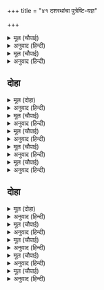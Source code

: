 +++
title = "४१ दशरथांचा पुत्रेष्टि-यज्ञ"

+++


<details><summary>मूल (चौपाई)</summary>

गिरि कानन जहँ तहँ भरि पूरी।  
रहे निज निज अनीक रचि रूरी॥  
यह सब रुचिर चरित मैं भाषा।  
अब सो सुनहु जो बीचहिं राखा॥
</details>

<details><summary>अनुवाद (हिन्दी)</summary>

ते वानर पर्वतांमध्ये व जंगलामध्ये जिकडे तिकडे आपल्या चांगल्या सेना बनवून सर्वत्र पसरले. हे सर्व चरित्र मी सांगितले. आता मध्येच सोडून दिलेले चरित्र ऐका.॥ ३॥
</details>

<details><summary>मूल (चौपाई)</summary>

अवधपुरीं रघुकुलमनि राऊ।  
बेद बिदित तेहि दसरथ नाऊँ॥  
धरम धुरंधर गुननिधि ग्यानी।  
हृदयँ भगति मति सारँगपानी॥
</details>

<details><summary>अनुवाद (हिन्दी)</summary>

अयोध्यापुरीत रघुकुलशिरोमणि दशरथ नावाचा राजा झाला. त्यांचे नाव वेदांमध्येही प्रसिद्ध आहे. ते धर्मधुरंधर, गुणांचे भांडार आणि ज्ञानी होते. त्यांच्या मनात शार्ङ्गधनुष्य धारण करणाऱ्या भगवंतांची भक्ती होती आणि त्यांची बुद्धीही त्यांच्यामध्येच रमली होती.॥ ४॥
</details>

## दोहा


<details><summary>मूल (दोहा)</summary>

कौसल्यादि नारि प्रिय सब आचरन पुनीत।  
पति अनुकूल प्रेम दृढ़ हरि पद कमल बिनीत॥ १८८॥
</details>

<details><summary>अनुवाद (हिन्दी)</summary>

त्यांच्या कौसल्या इत्यादी प्रिय राण्या पवित्र आचरणाच्या होत्या. त्या फार नम्र आणि पतीला अनुकूल वागणाऱ्या होत्या. श्रीहरींच्या चरणकमलांमध्ये त्यांचे निःसीम प्रेम होते.॥ १८८॥
</details>

<details><summary>मूल (चौपाई)</summary>

एक बार भूपति मन माहीं।  
भै गलानि मोरें सुत नाहीं॥  
गुर गृह गयउ तुरत महिपाला।  
चरन लागि करि बिनय बिसाला॥
</details>

<details><summary>अनुवाद (हिन्दी)</summary>

एकदा राजाच्या मनात अतिशय खेद झाला की, मला पुत्र नाही. राजा त्वरित गुरूंच्याकडे गेला आणि त्यांच्या चरणांना प्रणाम करून त्याने विनवणी केली.॥ १॥
</details>

<details><summary>मूल (चौपाई)</summary>

निज दुख सुख सब गुरहि सुनायउ।  
कहि बसिष्ठ बहु बिधि समुझायउ॥  
धरहु धीर होइहिं सुत चारी।  
त्रिभुवन बिदित भगत भय हारी॥
</details>

<details><summary>अनुवाद (हिन्दी)</summary>

राजाने आपले सारे दुःख गुरूंना सांगितले. गुरू वसिष्ठ यांनी त्यांना अनेक प्रकाराने समजावून सांगितले. (आणि म्हटले,) ‘धीर धरा. तुम्हांला चार पुत्र होतील, ते तिन्ही लोकांमध्ये प्रसिद्ध आणि भक्तांचे भय हरण करणारे होतील?’॥ २॥
</details>

<details><summary>मूल (चौपाई)</summary>

सृंगी रिषिहि बसिष्ठ बोलावा।  
पुत्रकाम सुभ जग्य करावा॥  
भगति सहित मुनि आहुति दीन्हें।  
प्रगटे अगिनि चरू कर लीन्हें॥
</details>

<details><summary>अनुवाद (हिन्दी)</summary>

वसिष्ठांनी शृंगी ऋषींना बोलावून घेतले आणि त्यांच्याकडून पुत्रकामेष्टी यज्ञ करवून घेतला. मुनींनी भक्तिपूर्वक आहुती दिल्यावर अग्निदेव हातामध्ये पायस घेऊन प्रगट झाले.॥ ३॥
</details>

<details><summary>मूल (चौपाई)</summary>

जो बसिष्ठ कछु हृदयँ बिचारा।  
सकल काजु भा सिद्ध तुम्हारा॥  
यह हबि बाँटि देहु नृप जाई।  
जथा जोग जेहि भाग बनाई॥
</details>

<details><summary>अनुवाद (हिन्दी)</summary>

अग्निदेव (दशरथ राजांना) म्हणाले, ‘वसिष्ठांनी मनात जे ठरवले होते, त्यानुसार तुमचे सर्व काम पूर्ण झाले. हे राजा, आता तू जाऊन हा पायस योग्य वाटेल, त्याप्रमाणे भाग करून वाटून दे.’॥ ४॥
</details>

## दोहा


<details><summary>मूल (दोहा)</summary>

तब अदृस्य भए पावक सकल सभहि समुझाइ।  
परमानंद मगन नृप हरष न हृदयँ समाइ॥ १८९॥
</details>

<details><summary>अनुवाद (हिन्दी)</summary>

नंतर अग्निदेव संपूर्ण सभेला समजावून सांगून अंतर्धान पावले. राजा परमानंदात मग्न झाला. त्याच्या मनात आनंद मावत नव्हता.॥ १८९॥
</details>

<details><summary>मूल (चौपाई)</summary>

तबहिं रायँ प्रिय नारि बोलाईं।  
कौसल्यादि तहाँ चलि आईं॥  
अर्ध भाग कौसल्यहि दीन्हा।  
उभय भाग आधे कर कीन्हा॥
</details>

<details><summary>अनुवाद (हिन्दी)</summary>

मग राजाने आपल्या प्रिय पत्नींना बोलावून घेतले. कौसल्या इत्यादी सर्व राण्या तेथे आल्या. राजाने पायसाचा अर्धा भाग कौसल्येला दिला आणि उरलेल्या अर्ध्या भागाचे दोन भाग केले.॥ १॥
</details>

<details><summary>मूल (चौपाई)</summary>

कैकेई कहँ नृप सो दयऊ।  
रह्यो सो उभय भाग पुनि भयऊ॥  
कौसल्या कैकेई हाथ धरि।  
दीन्ह सुमित्रहि मन प्रसन्न करि॥
</details>

<details><summary>अनुवाद (हिन्दी)</summary>

त्यांपैकी एक भाग राजाने कैकेयीला दिला. उरलेल्या भागाचे दोन भाग केले आणि राजाने ते कौसल्या आणि कैकेयी यांच्या हातावर ठेवून (त्यांच्या संमतीने), त्यांचे मन प्रसन्न ठेवून सुमित्रेला दिले.॥ २॥
</details>

<details><summary>मूल (चौपाई)</summary>

एहि बिधि गर्भसहित सब नारी।  
भईं हृदयँ हरषित सुख भारी॥  
जा दिन तें हरि गर्भहिं आए।  
सकल लोक सुख संपति छाए॥
</details>

<details><summary>अनुवाद (हिन्दी)</summary>

अशाप्रकारे सर्व राण्या गर्भवती झाल्या. त्यांना मनातून खूप आनंद झाला. त्यांना फार सुख वाटले. ज्या दिवशी श्रीहरी (आपल्या लीलेने) गर्भामध्ये आले, त्या दिवसापासून सर्व लोकांमध्ये सुख व संपत्ती पसरली.॥ ३॥
</details>

<details><summary>मूल (चौपाई)</summary>

मंदिर महँ सब राजहिं रानीं।  
सोभा सील तेज की खानीं॥  
सुख जुत कछुक काल चलि गयऊ।  
जेहिं प्रभु प्रगट सो अवसर भयऊ॥
</details>

<details><summary>अनुवाद (हिन्दी)</summary>

शोभा, शील व तेज यांची खाण (बनलेल्या) सर्व राण्या राजमहालामध्ये शोभून दिसू लागल्या. अशाप्रकारे काही काळ सुखात गेला. प्रभूंची प्रकट होण्याची वेळ आली.॥ ४॥
</details>
